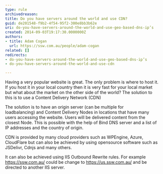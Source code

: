 ```yaml
---
type: rule
archivedreason: 
title: Do you have servers around the world and use CDN?
guid: de201548-f9b2-4f54-95f2-300e8bb3b62e
uri: do-you-have-servers-around-the-world-and-use-geo-based-dns-ip’s
created: 2014-09-03T19:17:30.0000000Z
authors:
- title: Adam Cogan
  url: https://ssw.com.au/people/adam-cogan
related: []
redirects:
- do-you-have-servers-around-the-world-and-use-geo-based-dns-ip’s
- do-you-have-servers-around-the-world-and-use-cdn

---
```


Having a very popular website is great. The only problem is where to host it. If you host it in your local country then it is very fast for your local market but what about the market on the other side of the world? The solution to this is to use a Content Delivery Network (CDN)

<!--endintro-->

The solution is to have an origin server (can be multiple for loadbalancing) and Content Delivery Nodes in locations that have many users accessing the website. Users will be delivered content from the closest Node. This is possible with the help of Bind DNS server and a list of IP addresses and the country of origin.

CDN is provided by many cloud providers such as WPEngine, Azure, CloudFlare but can also be achieved by using opensource software such as JSDelivr, Cdnjs and many others.



It can also be achieved using IIS Outbound Rewrite rules. For example https://ssw.com.au/ could be change to https://us.ssw.com.au/ and be directed to another IIS server.

